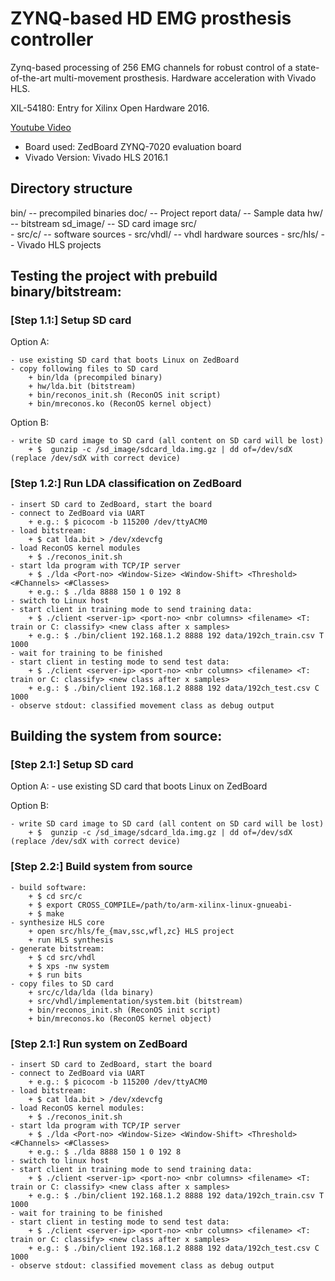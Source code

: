 # ZYNQ-based HD EMG prosthesis controller

Zynq-based processing of 256 EMG channels for robust control of a state-of-the-art multi-movement prosthesis. Hardware acceleration with Vivado HLS.

XIL-54180: Entry for Xilinx Open Hardware 2016.

[Youtube Video](https://youtu.be/RZGHkCOCRC4)

- Board used: ZedBoard ZYNQ-7020 evaluation board
- Vivado Version: Vivado HLS 2016.1

## Directory structure ##

bin/                    -- precompiled binaries
doc/                    -- Project report
data/                   -- Sample data
hw/                     -- bitstream
sd_image/               -- SD card image
src/                    
    - src/c/            -- software sources
    - src/vhdl/         -- vhdl hardware sources
    - src/hls/          -- Vivado HLS projects


## Testing the project with prebuild binary/bitstream: ##

### [Step 1.1:] Setup SD card ###
Option A:

    - use existing SD card that boots Linux on ZedBoard
    - copy following files to SD card
        + bin/lda (precompiled binary)
        + hw/lda.bit (bitstream)
        + bin/reconos_init.sh (ReconOS init script)
        + bin/mreconos.ko (ReconOS kernel object)

Option B:

    - write SD card image to SD card (all content on SD card will be lost)
        + $  gunzip -c /sd_image/sdcard_lda.img.gz | dd of=/dev/sdX (replace /dev/sdX with correct device)

### [Step 1.2:] Run LDA classification on ZedBoard ###
    - insert SD card to ZedBoard, start the board
    - connect to ZedBoard via UART
        + e.g.: $ picocom -b 115200 /dev/ttyACM0
    - load bitstream:
        + $ cat lda.bit > /dev/xdevcfg
    - load ReconOS kernel modules  
        + $ ./reconos_init.sh
    - start lda program with TCP/IP server
        + $ ./lda <Port-no> <Window-Size> <Window-Shift> <Threshold> <#Channels> <#Classes>
        + e.g.: $ ./lda 8888 150 1 0 192 8
    - switch to Linux host
    - start client in training mode to send training data:
        + $ ./client <server-ip> <port-no> <nbr columns> <filename> <T: train or C: classify> <new class after x samples>
        + e.g.: $ ./bin/client 192.168.1.2 8888 192 data/192ch_train.csv T 1000
    - wait for training to be finished
    - start client in testing mode to send test data:
        + $ ./client <server-ip> <port-no> <nbr columns> <filename> <T: train or C: classify> <new class after x samples>
        + e.g.: $ ./bin/client 192.168.1.2 8888 192 data/192ch_test.csv C 1000
    - observe stdout: classified movement class as debug output

## Building the system from source: ##

### [Step 2.1:] Setup SD card ###

Option A:
    - use existing SD card that boots Linux on ZedBoard

Option B:

    - write SD card image to SD card (all content on SD card will be lost)
        + $  gunzip -c /sd_image/sdcard_lda.img.gz | dd of=/dev/sdX (replace /dev/sdX with correct device)

### [Step 2.2:] Build system from source ###
    - build software:
        + $ cd src/c
        + $ export CROSS_COMPILE=/path/to/arm-xilinx-linux-gnueabi-
        + $ make
    - synthesize HLS core
        + open src/hls/fe_{mav,ssc,wfl,zc} HLS project
        + run HLS synthesis
    - generate bitstream:
        + $ cd src/vhdl
        + $ xps -nw system
        + $ run bits
    - copy files to SD card
        + src/c/lda/lda (lda binary)
        + src/vhdl/implementation/system.bit (bitstream)
        + bin/reconos_init.sh (ReconOS init script)
        + bin/mreconos.ko (ReconOS kernel object)

### [Step 2.1:] Run system on ZedBoard ###
    - insert SD card to ZedBoard, start the board
    - connect to ZedBoard via UART
        + e.g.: $ picocom -b 115200 /dev/ttyACM0
    - load bitstream:
        + $ cat lda.bit > /dev/xdevcfg
    - load ReconOS kernel modules:
        + $ ./reconos_init.sh
    - start lda program with TCP/IP server
        + $ ./lda <Port-no> <Window-Size> <Window-Shift> <Threshold> <#Channels> <#Classes>
        + e.g.: $ ./lda 8888 150 1 0 192 8
    - switch to linux host
    - start client in training mode to send training data:
        + $ ./client <server-ip> <port-no> <nbr columns> <filename> <T: train or C: classify> <new class after x samples>
        + e.g.: $ ./bin/client 192.168.1.2 8888 192 data/192ch_train.csv T 1000
    - wait for training to be finished
    - start client in testing mode to send test data:
        + $ ./client <server-ip> <port-no> <nbr columns> <filename> <T: train or C: classify> <new class after x samples>
        + e.g.: $ ./bin/client 192.168.1.2 8888 192 data/192ch_test.csv C 1000
    - observe stdout: classified movement class as debug output 